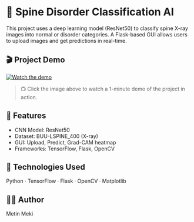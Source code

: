 # 🧠 Spine Disorder Classification AI

This project uses a deep learning model (ResNet50) to classify spine X-ray images into normal or disorder categories. A Flask-based GUI allows users to upload images and get predictions in real-time.

## 🎬 Project Demo

[![Watch the demo](https://img.youtube.com/vi/m1xGVXWj2hg/0.jpg)](https://www.youtube.com/watch?v=tAqGr0LSp1s)

> 📺 Click the image above to watch a 1-minute demo of the project in action.

## 🧾 Features
- CNN Model: ResNet50
- Dataset: BUU-LSPINE_400 (X-ray)
- GUI: Upload, Predict, Grad-CAM heatmap
- Frameworks: TensorFlow, Flask, OpenCV

## 🔗 Technologies Used
Python · TensorFlow · Flask · OpenCV · Matplotlib

## 👨‍💻 Author
Metin Meki
